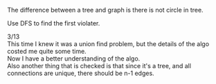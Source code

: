 The difference between a tree and graph is there is not circle in tree.

Use DFS to find the first violater.

3/13\
This time I knew it was a union find problem, but the details of the algo costed me quite some time.\
Now I have a better understanding of the algo.\
Also another thing that is checked is that since it's a tree, and all connections are unique, there should be n-1 edges.
